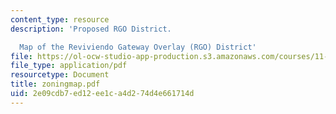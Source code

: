 ```yaml
---
content_type: resource
description: 'Proposed RGO District.

  Map of the Reviviendo Gateway Overlay (RGO) District'
file: https://ol-ocw-studio-app-production.s3.amazonaws.com/courses/11-521-spatial-database-management-and-advanced-geographic-information-systems-spring-2003/2e09cdb7ed12ee1ca4d274d4e661714d_zoningmap.pdf
file_type: application/pdf
resourcetype: Document
title: zoningmap.pdf
uid: 2e09cdb7-ed12-ee1c-a4d2-74d4e661714d
---
```

